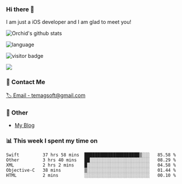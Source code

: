 ### Hi there 👋

I am just a iOS developer and I am glad to meet you!

![Orchid's github stats](https://github-readme-stats.vercel.app/api?username=orchid-bloom&&show_icons=true&&title_color=1abc9c&&icon_color=1abc9c)

![language](https://github-readme-stats.vercel.app/api/top-langs/?username=orchid-bloom&hide_langs_below=1&theme=default&line_height=27&layout=compact)

![visitor badge](https://visitor-badge.laobi.icu/badge?page_id=orchid-bloom)
     
<a title="Hits" target="_blank" href="https://github.com/orchid-bloom"><img src="https://hits.b3log.org/orchid-bloom/orchid-bloom.svg"></a>



### 📮 Contact Me

[🏷 Email - temagsoft@gmail.com](mailto:temagsoft@gmail.com)


### 🤪 Other

- [My Blog](https://www.jianshu.com/u/fb6c72d338f8)

### 📊 This week I spent my time on

<!--START_SECTION:waka-->
```text
Swift         37 hrs 58 mins  █████████████████████▒░░░   85.58 % 
Other         3 hrs 40 mins   ██░░░░░░░░░░░░░░░░░░░░░░░   08.29 % 
XML           2 hrs 2 mins    █░░░░░░░░░░░░░░░░░░░░░░░░   04.58 % 
Objective-C   38 mins         ▒░░░░░░░░░░░░░░░░░░░░░░░░   01.44 % 
HTML          2 mins          ░░░░░░░░░░░░░░░░░░░░░░░░░   00.10 % 
```
<!--END_SECTION:waka-->

